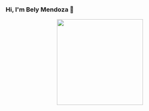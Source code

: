 ### Hi, I'm Bely Mendoza 👋
<p align="center">
  <img src="https://www.canva.com/design/DAFr2aCL594/ESQcy7HIJdfsilsZTjr3-A/edit" height="230"/>
</p>

<!--
**BelyMendoza/BelyMendoza** is a ✨ _special_ ✨ repository because its `README.md` (this file) appears on your GitHub profile.

Here are some ideas to get you started:

- 🔭 I’m currently working on ...
- 🌱 I’m currently learning ...
- 👯 I’m looking to collaborate on ...
- 🤔 I’m looking for help with ...
- 💬 Ask me about ...
- 📫 How to reach me: ...
- 😄 Pronouns: ...
- ⚡ Fun fact: ...
-->
